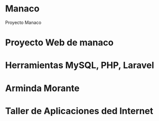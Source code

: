 # Manaco
Proyecto Manaco
# Proyecto Web de manaco
# Herramientas MySQL, PHP, Laravel

# Arminda Morante
# Taller de Aplicaciones ded Internet
